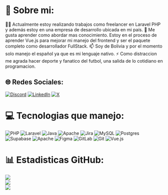 <!--
**Arom7/Arom7** is a ✨ _special_ ✨ repository because its `README.md` (this file) appears on your GitHub profile.

Here are some ideas to get you started:

- 🔭 I’m currently working on ...
- 🌱 I’m currently learning ...
- 👯 I’m looking to collaborate on ...
- 🤔 I’m looking for help with ...
- 💬 Ask me about ...
- 📫 How to reach me: ...
- 😄 Pronouns: ...
- ⚡ Fun fact: ...
-->
# 💫 Sobre mi:
👩‍💻 Actualmente estoy realizando trabajos como freelancer en Laravel PHP y además estoy en una empresa de desarrollo ubicada en mi país.
🧠 Me gusta aprender como abordar mas conocimiento. Estoy en el proceso de aprender Vue.js para mejorar mi manejo del frontend y ser el paquete completo como desarrollador FullStack.
📫 Soy de Bolivia y por el momento solo manejo el español ya que es mi lenguaje nativo.
⚡ Como distraccion me agrada hacer deporte y fanatico del futbol, una salida de lo cotidiano en programacion.


## 🌐 Redes Sociales:
[![Discord](https://img.shields.io/badge/Discord-%237289DA.svg?logo=discord&logoColor=white)](https://discord.gg/1235962931108118550) [![LinkedIn](https://img.shields.io/badge/LinkedIn-%230077B5.svg?logo=linkedin&logoColor=white)](https://linkedin.com/in/www.linkedin.com/in/alan-mora-vargas) [![X](https://img.shields.io/badge/X-black.svg?logo=X&logoColor=white)](https://x.com/@AromGio) 

# 💻 Tecnologias que manejo:
![PHP](https://img.shields.io/badge/php-%23777BB4.svg?style=plastic&logo=php&logoColor=white) ![Laravel](https://img.shields.io/badge/laravel-%23FF2D20.svg?style=plastic&logo=laravel&logoColor=white) ![Java](https://img.shields.io/badge/java-%23ED8B00.svg?style=plastic&logo=openjdk&logoColor=white) ![Apache](https://img.shields.io/badge/apache-%23D42029.svg?style=plastic&logo=apache&logoColor=white) ![Jira](https://img.shields.io/badge/jira-%230A0FFF.svg?style=plastic&logo=jira&logoColor=white) ![MySQL](https://img.shields.io/badge/mysql-4479A1.svg?style=plastic&logo=mysql&logoColor=white) ![Postgres](https://img.shields.io/badge/postgres-%23316192.svg?style=plastic&logo=postgresql&logoColor=white) ![Supabase](https://img.shields.io/badge/Supabase-3ECF8E?style=plastic&logo=supabase&logoColor=white) ![Apache](https://img.shields.io/badge/apache-%23D42029.svg?style=plastic&logo=apache&logoColor=white) ![Figma](https://img.shields.io/badge/figma-%23F24E1E.svg?style=plastic&logo=figma&logoColor=white) ![GitLab](https://img.shields.io/badge/gitlab-%23181717.svg?style=plastic&logo=gitlab&logoColor=white) ![Git](https://img.shields.io/badge/git-%23F05033.svg?style=plastic&logo=git&logoColor=white) ![Vue.js](https://img.shields.io/badge/vue.js-%2335495e.svg?style=plastic&logo=vuedotjs&logoColor=%234FC08D)
# 📊 Estadisticas GitHub:
![](https://github-readme-stats.vercel.app/api?username=Arom7&theme=dark&hide_border=false&include_all_commits=true&count_private=true)<br/>
![](https://github-readme-streak-stats.herokuapp.com/?user=Arom7&theme=dark&hide_border=false)<br/>
![](https://github-readme-stats.vercel.app/api/top-langs/?username=Arom7&theme=dark&hide_border=false&include_all_commits=true&count_private=true&layout=compact)


<!-- Proudly created with GPRM ( https://gprm.itsvg.in ) -->
